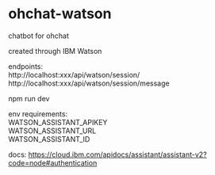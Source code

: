 # ohchat-watson
chatbot for ohchat 

created through IBM Watson

endpoints:  
http://localhost:xxx/api/watson/session/  
http://localhost:xxx/api/watson/session/message


npm run dev

env requirements:  
WATSON_ASSISTANT_APIKEY  
WATSON_ASSISTANT_URL  
WATSON_ASSISTANT_ID  

docs:
https://cloud.ibm.com/apidocs/assistant/assistant-v2?code=node#authentication
